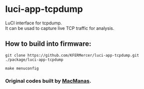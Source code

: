 # luci-app-tcpdump

LuCI interface for tcpdump.\
It can be usad to capture live TCP traffic for analysis.

## How to build into firmware:

`git clone https://github.com/KFERMercer/luci-app-tcpdump.git ./package/luci-app-tcpdump`

`make menuconfig`


### Original codes built by [MacManas](https://github.com/MacManas/luci-app-tcpdump).
